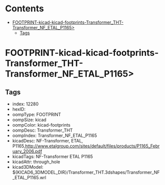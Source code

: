 



Contents
========

* [FOOTPRINT-kicad-kicad-footprints-Transformer_THT-Transformer_NF_ETAL_P1165>](#footprint-kicad-kicad-footprints-transformer_tht-transformer_nf_etal_p1165)
	* [Tags](#tags)

# FOOTPRINT-kicad-kicad-footprints-Transformer_THT-Transformer_NF_ETAL_P1165>

## Tags

- index: 12280
- hexID: 
- oompType: FOOTPRINT
- oompSize: kicad
- oompColor: kicad-footprints
- oompDesc: Transformer_THT
- oompIndex: Transformer_NF_ETAL_P1165
- kicadDesc: NF-Transformer,  ETAL, P1165,http://www.etalgroup.com/sites/default/files/products/P1165_February_2006.pdf
- kicadTags: NF-Transformer ETAL P1165
- kicadAttr: through_hole
- kicad3DModel: ${KICAD6_3DMODEL_DIR}/Transformer_THT.3dshapes/Transformer_NF_ETAL_P1165.wrl
